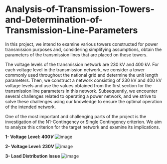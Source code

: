 # Analysis-of-Transmission-Towers-and-Determination-of-Transmission-Line-Parameters
In this project, we intend to examine various towers constructed for power transmission purposes and, considering simplifying assumptions, obtain the parameters of the transmission lines that are placed on these towers.

The voltage levels of the transmission network are 230 kV and 400 kV. For each voltage level in the transmission network, we consider a tower commonly used throughout the national grid and determine the unit length parameters. Then, we construct a network consisting of 230 kV and 400 kV voltage levels and use the values obtained from the first section for the transmission line parameters in this network. Subsequently, we encounter several challenges related to operating a power network, and we strive to solve these challenges using our knowledge to ensure the optimal operation of the intended network.

One of the most important and challenging parts of the project is the investigation of the N1-Contingency or Single Contingency criterion. We aim to analyze this criterion for the target network and examine its implications.

**1- Voltage Level: $400V$**
![image](https://github.com/ErfanPanahi/Analysis-of-Transmission-Towers-and-Determination-of-Transmission-Line-Parameters/assets/107314081/c6b6d6d6-a96f-4786-bf84-f1f1d05904d2)

**2- Voltage Level: $230V$**
![image](https://github.com/ErfanPanahi/Analysis-of-Transmission-Towers-and-Determination-of-Transmission-Line-Parameters/assets/107314081/f53176cc-4405-406b-a881-b48f6ed3110c)

**3- Load Distribution Issue**
![image](https://github.com/ErfanPanahi/Analysis-of-Transmission-Towers-and-Determination-of-Transmission-Line-Parameters/assets/107314081/1c12d719-1986-430b-8937-1ca5d2fe2d41)



